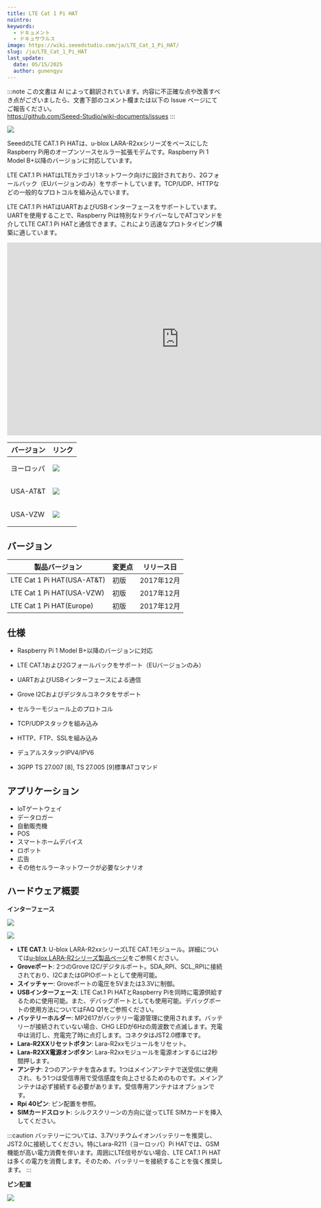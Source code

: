 ```yaml
---
title: LTE Cat 1 Pi HAT
nointro:
keywords:
  - ドキュメント
  - ドキュサウルス
image: https://wiki.seeedstudio.com/ja/LTE_Cat_1_Pi_HAT/
slug: /ja/LTE_Cat_1_Pi_HAT
last_update:
  date: 05/15/2025
  author: gunengyu
---
```

:::note
この文書は AI によって翻訳されています。内容に不正確な点や改善すべき点がございましたら、文書下部のコメント欄または以下の Issue ページにてご報告ください。  
https://github.com/Seeed-Studio/wiki-documents/issues
:::

![](https://files.seeedstudio.com/wiki/LTE_Cat_1_Pi_HAT/Img/overview.JPG)

SeeedのLTE CAT.1 Pi HATは、u-blox LARA-R2xxシリーズをベースにしたRaspberry Pi用のオープンソースセルラー拡張モデムです。Raspberry Pi 1 Model B+以降のバージョンに対応しています。

LTE CAT.1 Pi HATはLTEカテゴリ1ネットワーク向けに設計されており、2Gフォールバック（EUバージョンのみ）をサポートしています。TCP/UDP、HTTPなどの一般的なプロトコルを組み込んでいます。

LTE CAT.1 Pi HATはUARTおよびUSBインターフェースをサポートしています。UARTを使用することで、Raspberry Piは特別なドライバーなしでATコマンドを介してLTE CAT.1 Pi HATと通信できます。これにより迅速なプロトタイピング構築に適しています。


<iframe width="800" height="450" src="https://www.youtube.com/embed/nQmORk9_EQM" frameborder="0" allow="accelerometer; autoplay; encrypted-media; gyroscope; picture-in-picture" allowfullscreen></iframe>



|バージョン|リンク|
|--|--|
|ヨーロッパ<br/>|<p style={{}}><a href="https://www.seeedstudio.com/TE-Cat-1-Pi-HAT-%28Europe%29-p-3060.html" target="_blank"><img src="https://files.seeedstudio.com/wiki/wiki_english/docs/images/get_one_now_small.png" /></a></p>|
|USA-AT&T<br/> |<p style={{}}><a href="https://www.seeedstudio.com/LTE-Cat-1-Pi-HAT-%28USA-AT%26T%29-p-3056.html" target="_blank"><img src="https://files.seeedstudio.com/wiki/wiki_english/docs/images/get_one_now_small.png" /></a></p>|
|USA-VZW<br />|<p style={{}}><a href="https://www.seeedstudio.com/LTE-Cat-1-Pi-HAT-%28USA-VZW%29-p-3061.html" target="_blank"><img src="https://files.seeedstudio.com/wiki/wiki_english/docs/images/get_one_now_small.png" /></a></p>|



## バージョン

| 製品バージョン              | 変更点 | リリース日 |
|------------------------------|---------|---------------|
| LTE Cat 1 Pi HAT(USA-AT&T)   | 初版 | 2017年12月      |
| LTE Cat 1 Pi HAT(USA-VZW)    | 初版 | 2017年12月      |
| LTE Cat 1 Pi HAT(Europe)     | 初版 | 2017年12月      |



## 仕様

- Raspberry Pi 1 Model B+以降のバージョンに対応
    
- LTE CAT.1および2Gフォールバックをサポート（EUバージョンのみ）
    
- UARTおよびUSBインターフェースによる通信
    
- Grove I2Cおよびデジタルコネクタをサポート
    
- セルラーモジュール上のプロトコル
    
- TCP/UDPスタックを組み込み
    
- HTTP、FTP、SSLを組み込み
    
- デュアルスタックIPV4/IPV6
    
- 3GPP TS 27.007 [8], TS 27.005 [9]標準ATコマンド


## アプリケーション
- IoTゲートウェイ
- データロガー
- 自動販売機
- POS
- スマートホームデバイス
- ロボット
- 広告
- その他セルラーネットワークが必要なシナリオ


## ハードウェア概要

**インターフェース**

![](https://files.seeedstudio.com/wiki/LTE_Cat_1_Pi_HAT/Img/interfaces1.png)

![](https://files.seeedstudio.com/wiki/LTE_Cat_1_Pi_HAT/Img/interfaces2.png)


- **LTE CAT.1**: U-blox LARA-R2xxシリーズLTE CAT.1モジュール。詳細については[u-blox LARA-R2シリーズ製品ページ](https://www.u-blox.com/en/product/lara-r2-series)をご参照ください。
- **Groveポート**: 2つのGrove I2C/デジタルポート。SDA_RPI、SCL_RPIに接続されており、I2CまたはGPIOポートとして使用可能。
- **スイッチャー**: Groveポートの電圧を5Vまたは3.3Vに制御。
- **USBインターフェース**: LTE Cat.1 Pi HATとRaspberry Piを同時に電源供給するために使用可能。また、デバッグポートとしても使用可能。デバッグポートの使用方法についてはFAQ Q1をご参照ください。
- **バッテリーホルダー**: MP2617がバッテリー電源管理に使用されます。バッテリーが接続されていない場合、CHG LEDが6Hzの周波数で点滅します。充電中は消灯し、充電完了時に点灯します。コネクタはJST2.0標準です。
- **Lara-R2XXリセットボタン**: Lara-R2xxモジュールをリセット。
- **Lara-R2XX電源オンボタン**: Lara-R2xxモジュールを電源オンするには2秒間押します。
- **アンテナ**: 2つのアンテナを含みます。1つはメインアンテナで送受信に使用され、もう1つは受信専用で受信感度を向上させるためのものです。メインアンテナは必ず接続する必要があります。受信専用アンテナはオプションです。
- **Rpi 40ピン**: ピン配置を参照。
- **SIMカードスロット**: シルクスクリーンの方向に従ってLTE SIMカードを挿入してください。

:::caution
    バッテリーについては、3.7Vリチウムイオンバッテリーを推奨し、JST2.0に接続してください。特にLara-R211（ヨーロッパ）Pi HATでは、GSM機能が高い電力消費を伴います。周囲にLTE信号がない場合、LTE CAT.1 Pi HATは多くの電力を消費します。そのため、バッテリーを接続することを強く推奨します。
:::

**ピン配置**

![](https://files.seeedstudio.com/wiki/LTE_Cat_1_Pi_HAT/Img/pinout.jpg)

<div>
  <style type="text/css" dangerouslySetInnerHTML={{__html: "\n.tg  {border-collapse:collapse;border-spacing:0;}\n.tg td{font-family:Arial, sans-serif;font-size:14px;padding:10px 5px;border-style:solid;border-width:1px;overflow:hidden;word-break:normal;border-color:black;}\n.tg th{font-family:Arial, sans-serif;font-size:14px;font-weight:normal;padding:10px 5px;border-style:solid;border-width:1px;overflow:hidden;word-break:normal;border-color:black;}\n.tg .tg-us36{border-color:inherit;vertical-align:top}\n" }} />

<table className="tg">
    <tbody><tr>
        <th className="tg-us36">使用ピン</th>
        <th className="tg-us36">Python (BCM)</th>
        <th className="tg-us36">WiringPi GPIO</th>
        <th className="tg-us36">名称</th>
        <th className="tg-us36" colSpan={2}>P1 ピン番号</th>
        <th className="tg-us36">名称</th>
        <th className="tg-us36">WiringPi GPIO</th>
        <th className="tg-us36">Python (BCM)</th>
        <th className="tg-us36">使用ピン</th>
      </tr>
      <tr>
        <td className="tg-us36">3V3_RPI</td>
        <td className="tg-us36" />
        <td className="tg-us36" />
        <td className="tg-us36">3.3v DC 電源</td>
        <td className="tg-us36">1</td>
        <td className="tg-us36">2</td>
        <td className="tg-us36">5v DC 電源</td>
        <td className="tg-us36" />
        <td className="tg-us36" />
        <td className="tg-us36">5V_RPI</td>
      </tr>
      <tr>
        <td className="tg-us36">SDA_RPI</td>
        <td className="tg-us36" />
        <td className="tg-us36">8</td>
        <td className="tg-us36">GPIO02 (SDA1, I2C)</td>
        <td className="tg-us36">3</td>
        <td className="tg-us36">4</td>
        <td className="tg-us36">5v DC 電源</td>
        <td className="tg-us36" />
        <td className="tg-us36" />
        <td className="tg-us36">5V_RPI</td>
      </tr>
      <tr>
        <td className="tg-us36">SCL_RPI</td>
        <td className="tg-us36" />
        <td className="tg-us36">9</td>
        <td className="tg-us36">GPIO03 (SCL1, I2C)</td>
        <td className="tg-us36">5</td>
        <td className="tg-us36">6</td>
        <td className="tg-us36">グラウンド</td>
        <td className="tg-us36" />
        <td className="tg-us36" />
        <td className="tg-us36">GND</td>
      </tr>
      <tr>
        <td className="tg-us36">FREE</td>
        <td className="tg-us36">4</td>
        <td className="tg-us36">7</td>
        <td className="tg-us36">GPIO04</td>
        <td className="tg-us36">7</td>
        <td className="tg-us36">8</td>
        <td className="tg-us36">GPIO14 (TXD0)</td>
        <td className="tg-us36">15</td>
        <td className="tg-us36" />
        <td className="tg-us36">TX_RPI</td>
      </tr>
      <tr>
        <td className="tg-us36">GND</td>
        <td className="tg-us36" />
        <td className="tg-us36" />
        <td className="tg-us36">グラウンド</td>
        <td className="tg-us36">9</td>
        <td className="tg-us36">10</td>
        <td className="tg-us36">GPIO15 (RXD0)</td>
        <td className="tg-us36">16</td>
        <td className="tg-us36" />
        <td className="tg-us36">RX_RPI</td>
      </tr>
      <tr>
        <td className="tg-us36">RTS_RPI</td>
        <td className="tg-us36">17</td>
        <td className="tg-us36">0</td>
        <td className="tg-us36">GPIO17</td>
        <td className="tg-us36">11</td>
        <td className="tg-us36">12</td>
        <td className="tg-us36">GPIO18</td>
        <td className="tg-us36">1</td>
        <td className="tg-us36">18</td>
        <td className="tg-us36">FREE</td>
      </tr>
      <tr>
        <td className="tg-us36">FREE</td>
        <td className="tg-us36">27</td>
        <td className="tg-us36">2</td>
        <td className="tg-us36">GPIO27</td>
        <td className="tg-us36">13</td>
        <td className="tg-us36">14</td>
        <td className="tg-us36">グラウンド</td>
        <td className="tg-us36" />
        <td className="tg-us36" />
        <td className="tg-us36">GND</td>
      </tr>
      <tr>
        <td className="tg-us36">FREE</td>
        <td className="tg-us36">22</td>
        <td className="tg-us36">3</td>
        <td className="tg-us36">GPIO22</td>
        <td className="tg-us36">15</td>
        <td className="tg-us36">16</td>
        <td className="tg-us36">GPIO23</td>
        <td className="tg-us36">4</td>
        <td className="tg-us36">23</td>
        <td className="tg-us36">FREE</td>
      </tr>
      <tr>
        <td className="tg-us36">3V3_RPI</td>
        <td className="tg-us36" />
        <td className="tg-us36" />
        <td className="tg-us36">3.3v DC 電源</td>
        <td className="tg-us36">17</td>
        <td className="tg-us36">18</td>
        <td className="tg-us36">GPIO24</td>
        <td className="tg-us36">5</td>
        <td className="tg-us36">24</td>
        <td className="tg-us36">FREE</td>
      </tr>
      <tr>
        <td className="tg-us36">FREE</td>
        <td className="tg-us36" />
        <td className="tg-us36">12</td>
        <td className="tg-us36">GPIO10 (SPI0_MOSI)</td>
        <td className="tg-us36">19</td>
        <td className="tg-us36">20</td>
        <td className="tg-us36">グラウンド</td>
        <td className="tg-us36" />
        <td className="tg-us36" />
        <td className="tg-us36">GND</td>
      </tr>
      <tr>
        <td className="tg-us36">FREE</td>
        <td className="tg-us36" />
        <td className="tg-us36">13</td>
        <td className="tg-us36">GPIO09 (SPI0_MISO)</td>
        <td className="tg-us36">21</td>
        <td className="tg-us36">22</td>
        <td className="tg-us36">GPIO25 </td>
        <td className="tg-us36">6</td>
        <td className="tg-us36">25</td>
        <td className="tg-us36">FREE</td>
      </tr>
      <tr>
        <td className="tg-us36">FREE</td>
        <td className="tg-us36" />
        <td className="tg-us36">14</td>
        <td className="tg-us36">GPIO11 (SPI0 SCLK)</td>
        <td className="tg-us36">23</td>
        <td className="tg-us36">24</td>
        <td className="tg-us36">GPIO08 (SPI0_CS0)</td>
        <td className="tg-us36">10</td>
        <td className="tg-us36" />
        <td className="tg-us36">FREE</td>
      </tr>
      <tr>
        <td className="tg-us36">GND</td>
        <td className="tg-us36" />
        <td className="tg-us36" />
        <td className="tg-us36">グラウンド</td>
        <td className="tg-us36">25</td>
        <td className="tg-us36">26</td>
        <td className="tg-us36">GPIO07 (SPI0_CS1)</td>
        <td className="tg-us36">11</td>
        <td className="tg-us36" />
        <td className="tg-us36">FREE</td>
      </tr>
      <tr>
        <td className="tg-us36">FREE</td>
        <td className="tg-us36" />
        <td className="tg-us36">30</td>
        <td className="tg-us36">予約済み</td>
        <td className="tg-us36">27</td>
        <td className="tg-us36">28</td>
        <td className="tg-us36">予約済み</td>
        <td className="tg-us36">31</td>
        <td className="tg-us36" />
        <td className="tg-us36">FREE</td>
      </tr>
      <tr>
        <td className="tg-us36">LARA_PWR</td>
        <td className="tg-us36">5</td>
        <td className="tg-us36">21</td>
        <td className="tg-us36">GPIO05</td>
        <td className="tg-us36">29</td>
        <td className="tg-us36">30</td>
        <td className="tg-us36">グラウンド</td>
        <td className="tg-us36" />
        <td className="tg-us36" />
        <td className="tg-us36">GND</td>
      </tr>
      <tr>
        <td className="tg-us36">LARA_RST</td>
        <td className="tg-us36">6</td>
        <td className="tg-us36">22</td>
        <td className="tg-us36">GPIO06</td>
        <td className="tg-us36">31</td>
        <td className="tg-us36">32</td>
        <td className="tg-us36">GPIO12</td>
        <td className="tg-us36">26</td>
        <td className="tg-us36">12</td>
        <td className="tg-us36">FREE</td>
      </tr>
      <tr>
        <td className="tg-us36">FREE</td>
        <td className="tg-us36">13</td>
        <td className="tg-us36">23</td>
        <td className="tg-us36">GPIO13</td>
        <td className="tg-us36">33</td>
        <td className="tg-us36">34</td>
        <td className="tg-us36">グラウンド</td>
        <td className="tg-us36" />
        <td className="tg-us36" />
        <td className="tg-us36">GND</td>
      </tr>
      <tr>
        <td className="tg-us36">FREE</td>
        <td className="tg-us36">19</td>
        <td className="tg-us36">24</td>
        <td className="tg-us36">GPIO19(SPI1 MISO)</td>
        <td className="tg-us36">35</td>
        <td className="tg-us36">36</td>
        <td className="tg-us36">GPIO16(SPI1 CS0)</td>
        <td className="tg-us36">27</td>
        <td className="tg-us36">16</td>
        <td className="tg-us36">CTS_RPI</td>
      </tr>
      <tr>
        <td className="tg-us36">FREE</td>
        <td className="tg-us36">26</td>
        <td className="tg-us36">25</td>
        <td className="tg-us36">GPIO26</td>
        <td className="tg-us36">37</td>
        <td className="tg-us36">38</td>
        <td className="tg-us36">GPIO20(SPI1 MOSI)</td>
        <td className="tg-us36">28</td>
        <td className="tg-us36">20</td>
        <td className="tg-us36">FREE</td>
      </tr>
      <tr>
        <td className="tg-us36">GND</td>
        <td className="tg-us36" />
        <td className="tg-us36" />
        <td className="tg-us36">グラウンド</td>
        <td className="tg-us36">39</td>
        <td className="tg-us36">40</td>
        <td className="tg-us36">GPIO21(SPI1 SCLK)</td>
        <td className="tg-us36">29</td>
        <td className="tg-us36">21</td>
        <td className="tg-us36">FREE</td>
      </tr>
    </tbody></table>

**注意：これは完全な表です。すべての行を翻訳し、省略しないでください。**

<table>
  <tr>
    <th>功能</th>
    <th>描述</th>
    <th>示例</th>
  </tr>
  <tr>
    <td>数据采集</td>
    <td>通过传感器收集环境数据，例如温度、湿度、光照等。</td>
    <td>使用 SenseCAP 传感器采集温度和湿度数据。</td>
  </tr>
  <tr>
    <td>数据传输</td>
    <td>将采集到的数据通过无线通信技术传输到网关或云端。</td>
    <td>使用 LoRa-E5 模块进行数据传输。</td>
  </tr>
  <tr>
    <td>数据存储</td>
    <td>将传输的数据存储在数据库中，以便后续分析和处理。</td>
    <td>使用 MySQL 数据库存储传感器数据。</td>
  </tr>
  <tr>
    <td>数据分析</td>
    <td>对存储的数据进行分析，以提取有价值的信息。</td>
    <td>使用 Python 数据分析库进行数据处理。</td>
  </tr>
  <tr>
    <td>数据可视化</td>
    <td>将分析结果以图表或仪表盘的形式展示给用户。</td>
    <td>使用 Grafana 创建实时数据仪表盘。</td>
  </tr>
</table>

</div>


**寸法**

![](https://files.seeedstudio.com/wiki/LTE_Cat_1_Pi_HAT/Img/Hard01.png)


<iframe src="https://3dwarehouse.sketchup.com/embed.html?mid=eeee1715-69fe-4e5e-a643-15a3c1f3510d" frameborder="0" scrolling="no" marginheight="0" marginwidth="0" width="800" height="450" allowfullscreen></iframe>


**バージョン**

現在、LTE Cat 1 Pi HATの3つのバージョンを作成しています。異なるネットワークをサポートすることを除けば、ほぼ同じです。また、ヨーロッパ版のみが2Gネットワークをサポートしていることに注意してください。

| バージョン | モジュール   | ネットワーク |
|------------|--------------|--------------|
| ヨーロッパ | LARA-R211    | 2G/4G        |
| USA-AT&T   | LARA-R203    | 4G           |
| USA-VZW    | LARA-R204    | 4G           |


## はじめに

### ハードウェア

:::note
    以下のデモでは、Raspberry Pi3と2018-04-18版の[RASPBIAN STRETCH WITH DESKTOP](https://www.raspberrypi.org/downloads/raspbian/)を使用します。
:::
- ステップ1. LTE Cat 1 Pi HATをRaspberry Piの上に積み重ね、2つのアンテナを接続します。

![](https://files.seeedstudio.com/wiki/LTE_Cat_1_Pi_HAT/Img/Rasp_Pi_HAT.jpg)

- ステップ2. マウス、キーボード、モニターも接続します。
- ステップ3. Raspberry Piに電源を入れます。

### ソフトウェア

- ステップ1. dtoverlay=pi3-disable-btを使用してRaspberry Pi3/Pi4のUART0を有効にします。

```
sudo nano /boot/config.txt
```

次に、`dtoverlay=pi3-disable-bt`と`enable_uart=1`をconfig.txtの末尾に追加します。以下のようになります。

```bash
[all]
#dtoverlay=vc4-fkms-v3d
dtoverlay=pi3-disable-bt
enable_uart=1
```

- ステップ2. UART0を使用するためにシステムサービスを無効にします。

```
sudo systemctl disable hciuart 
```

:::note
    Pi3-disable-btはBluetoothデバイスを無効にし、UART0/ttyAMA0をGPIOs 14と15に戻します。また、モデムを初期化するシステムサービスを無効にする必要があります。これによりUARTが使用されません: sudo systemctl disable hciuart。
:::

- ステップ3. cmdline.txt内のconsole=serial0,115200を削除します。

```
sudo nano /boot/cmdline.txt
```

次に、文字列からconsole=serial0,115200を削除します。

- ステップ4. Raspberry Pi3/Pi4を再起動します。

```
sudo reboot
```

- ステップ5. 以下のコマンドを実行してデモを開始します。

```
cd ~
git clone https://github.com/Seeed-Studio/ublox_lara_r2_pi_hat.git
cd ublox_lara_r2_pi_hat
sudo python setup.py install
cd test
sudo python test01.py
```

- ステップ6. 以下はターミナルからの出力です。

```
pi@raspberrypi:~/Desktop/ublox_lara_r2_pi_hat/examples $ sudo python test01.py
40-pin GPIO header detected
Enabling CTS0 and RTS0 on GPIOs 16 and 17
rts cts on
waking up...
module name:  LARA-R211
RSSI:  3
```

## FAQ

**Q1: LTE Cat 1 Pi HATとPCを直接通信できますか？**

A1: はい、2つの方法があります。一つはUSB、もう一つはUARTポートです。

- USBの場合、Pi HATをPCに直接接続するためにUSBケーブルを使用してください。その後、[u-blox Cellular USB_Windows Driver, v2.0](https://www.u-blox.com/sites/default/files/ubloxCell_usbcdc_windows_3264_v2.0.0.0.exe.zip)をダウンロードしてインストールしてください。デバイスマネージャーではCOM3とCOM4がATコマンド用に使用されます。任意のシリアルCOMモニターツールを使用してATコマンドを実行するか、Windows用評価ソフトウェア[m-center for Windows, version 1.11.0](https://www.u-blox.com/sites/default/files/products/tools/m-center-01.11.00.exe)を使用できます。

![](https://files.seeedstudio.com/wiki/LTE_Cat_1_Pi_HAT/Img/device_manager.png)

- UARTポートの場合、[usb to serial adaptor](https://www.seeedstudio.com/UartSBee-V5-p-1752.html)を使用し、以下の接続を行い、ボーレートを115200に設定してください。任意のシリアルCOMモニターツールを使用してATコマンドを実行できます。

| USB to UARTアダプター | LTE Cat1 Pi HAT              |
|-----------------------|------------------------------|
| GND                   | Pin6-GND                     |
| TX                    | Pin8-TX_RPI                  |
| RX                    | Pin10-RX_RPI                 |
| NA                    | Pin11-RTS_RPI Pin9-GNDに接続 |

![](https://files.seeedstudio.com/wiki/LTE_Cat_1_Pi_HAT/Img/UART.png)

:::caution
    UARTポートを使用して通信する場合、上記の画像で赤でマークされたRTS_RPIをGNDに接続してください。
:::
**Q2: ATコマンドリストはありますか？**

A2: こちらにあります：[u-blox-CEL_ATCommands](https://files.seeedstudio.com/wiki/LTE_Cat_1_Pi_HAT/res/u-blox-CEL_ATCommands_(UBX-13002752).pdf)。

**Q3: Lara-R203/204/211の違いは何ですか？**

A3: [u-blox LARA-R2シリーズ製品ページ](https://www.u-blox.com/en/product/lara-r2-series)をご参照ください。

**Q4: LARA-203でAT&Tネットワークに登録する方法は？**

A4: 以下のコマンドを実行してください。

```
AT+COPS=2
AT+UMNOCONF=2
AT+COPS=0
```

以下のコマンドを使用してAT&Tネットワーク接続を確認できます。

```
AT+UPSD=0,1,"AT&T"
AT+UPSDA=0,3
AT+UPING="www.google.com"
```

**Q5: LARA-204でVerizonネットワークに登録する方法は？**

A5: 以下のコマンドを実行してください。

```
AT+COPS=2
AT+UMNOCONF=3
AT+COPS=0
```

以下のコマンドを使用してVerizonネットワーク接続を確認できます。

```
AT+UPSD=0,1,"vzwinternet"
AT+UPSDA=0,3
AT+UPING="www.google.com"
```

## リソース

- **[PDF]** [LTE Cat.1 Pi HAT 回路図](https://files.seeedstudio.com/wiki/LTE_Cat_1_Pi_HAT/res/LTE%20CAT.1%20Pi%20HAT%20v1.0.pdf)
- **[PDF]** [u-blox-CEL_ATコマンド](https://files.seeedstudio.com/wiki/LTE_Cat_1_Pi_HAT/res/u-blox-CEL_ATCommands_(UBX-13002752).pdf)
- **[PDF]** [LARA-R2 データシート](https://files.seeedstudio.com/wiki/LTE_Cat_1_Pi_HAT/res/LARA-R2_DataSheet_(UBX-16005783).pdf)
- **[PDF]** [LARA-R2 システム統合マニュアル](https://files.seeedstudio.com/wiki/LTE_Cat_1_Pi_HAT/res/LARA-R2_SysIntegrManual_(UBX-16010573).pdf)
- **[PDF]** [ATコマンド例 アプリケーションノート](https://files.seeedstudio.com/wiki/LTE_Cat_1_Pi_HAT/res/AT-CommandsExamples_AppNote_(UBX-13001820).pdf)

この部品は [geppetto](https://geppetto.seeedstudio.com/) で利用可能です。SeeedとGeppettoを使った簡単なモジュラー電子設計。今すぐ作成しましょう。[geppetto.seeedstudio.com](https://geppetto.seeedstudio.com/)

## プロジェクト

**LTE Pi HATを使用した顔認識スマートロック**: 顔認識はますます広く利用されるようになっており、これを使ってスマートロックを作成することができます。

<iframe frameborder='0' height='327.5' scrolling='no' src='https://project.seeedstudio.com/SeeedStudio/face-recognization-smart-lock-with-lte-pi-hat-abcec9/embed' width='350'></iframe>

## 技術サポートと製品ディスカッション
技術的な問題がある場合は、[フォーラム](http://forum.seeedstudio.com/)に問題を投稿してください。  
弊社製品をお選びいただきありがとうございます！製品の使用体験がスムーズになるよう、さまざまなサポートを提供しています。異なる好みやニーズに対応するため、いくつかのコミュニケーションチャネルを用意しています。

<div class="button_tech_support_container">
<a href="https://forum.seeedstudio.com/" class="button_forum"></a> 
<a href="https://www.seeedstudio.com/contacts" class="button_email"></a>
</div>

<div class="button_tech_support_container">
<a href="https://discord.gg/eWkprNDMU7" class="button_discord"></a> 
<a href="https://github.com/Seeed-Studio/wiki-documents/discussions/69" class="button_discussion"></a>
</div>